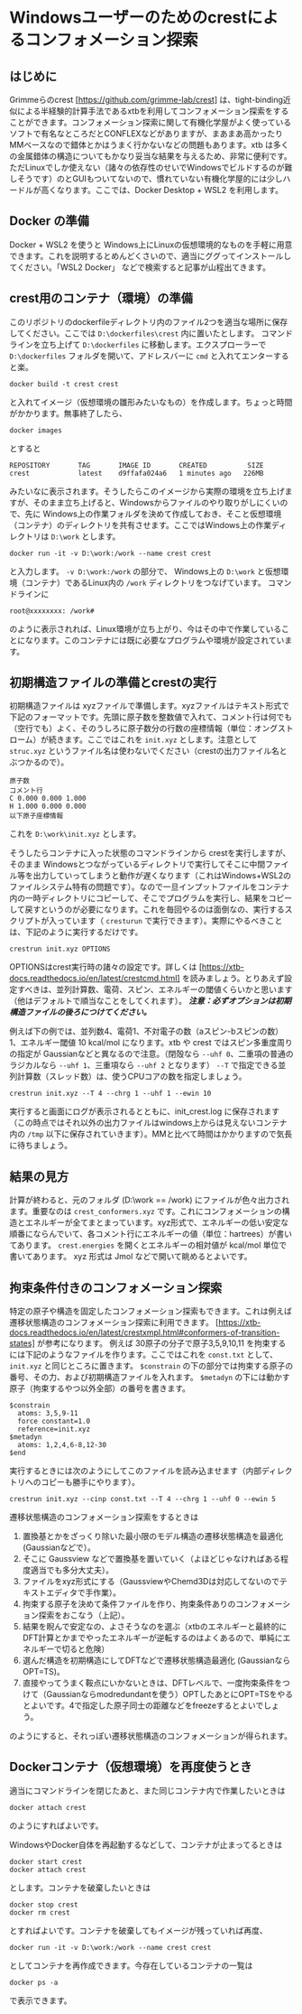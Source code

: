 # Windowsユーザーのためのcrestによるコンフォメーション探索

## はじめに

Grimmeらのcrest [https://github.com/grimme-lab/crest] は、tight-binding近似による半経験的計算手法であるxtbを利用してコンフォメーション探索をすることができます。コンフォメーション探索に関して有機化学屋がよく使っているソフトで有名なところだとCONFLEXなどがありますが、まあまあ高かったりMMベースなので錯体とかはうまく行かないなどの問題もあります。xtb は多くの金属錯体の構造についてもかなり妥当な結果を与えるため、非常に便利です。ただLinuxでしか使えない（諸々の依存性のせいでWindowsでビルドするのが難しそうです）のとGUIもついてないので、慣れていない有機化学屋的には少しハードルが高くなります。ここでは、Docker Desktop + WSL2 を利用します。

## Docker の準備

Docker + WSL2 を使うと Windows上にLinuxの仮想環境的なものを手軽に用意できます。これを説明するとめんどくさいので、適当にググってインストールしてください。「WSL2 Docker」 などで検索すると記事が山程出てきます。

## crest用のコンテナ（環境）の準備

このリポジトリのdockerfileディレクトリ内のファイル2つを適当な場所に保存してください。ここでは `D:\dockerfiles\crest` 内に置いたとします。
コマンドラインを立ち上げて `D:\dockerfiles` に移動します。エクスプローラーで `D:\dockerfiles` フォルダを開いて、アドレスバーに `cmd` と入れてエンターすると楽。

```
docker build -t crest crest
```

と入れてイメージ（仮想環境の雛形みたいなもの）を作成します。ちょっと時間がかかります。無事終了したら、

```
docker images
```

とすると 

```
REPOSITORY       TAG       IMAGE ID       CREATED          SIZE
crest            latest    d9ffafa024a6   1 minutes ago   226MB
```

みたいなに表示されます。そうしたらこのイメージから実際の環境を立ち上げますが、そのまま立ち上げると、Windowsからファイルのやり取りがしにくいので、先に Windows上の作業フォルダを決めて作成しておき、そこと仮想環境（コンテナ）のディレクトリを共有させます。ここではWindows上の作業ディレクトリは `D:\work` とします。

```
docker run -it -v D:\work:/work --name crest crest
```
と入力します。 `-v D:\work:/work` の部分で、 Windows上の `D:\work` と仮想環境（コンテナ）であるLinux内の `/work` ディレクトリをつなげています。
コマンドラインに

```
root@xxxxxxxx: /work#
```
のように表示されれば、Linux環境が立ち上がり、今はその中で作業していることになります。このコンテナには既に必要なプログラムや環境が設定されています。


## 初期構造ファイルの準備とcrestの実行

初期構造ファイルは xyzファイルで準備します。xyzファイルはテキスト形式で下記のフォーマットです。先頭に原子数を整数値で入れて、コメント行は何でも（空行でも）よく、そのうしろに原子数分の行数の座標情報（単位：オングストローム）が続きます。ここではこれを `init.xyz` とします。注意として `struc.xyz` というファイル名は使わないでください（crestの出力ファイル名とぶつかるので）。

```
原子数
コメント行
C 0.000 0.000 1.000
H 1.000 0.000 0.000
以下原子座標情報
```

これを `D:\work\init.xyz` とします。

そうしたらコンテナに入った状態のコマンドラインから crestを実行しますが、そのまま Windowsとつながっているディレクトリで実行してそこに中間ファイル等を出力していってしまうと動作が遅くなります（これはWindows+WSL2のファイルシステム特有の問題です）。なので一旦インプットファイルをコンテナ内の一時ディレクトリにコピーして、そこでプログラムを実行し、結果をコピーして戻すというのが必要になります。これを毎回やるのは面倒なの、実行するスクリプトが入っています（ `cresturun` で実行できます）。実際にやるべきことは、下記のように実行するだけです。

```
crestrun init.xyz OPTIONS
```

OPTIONSはcrest実行時の諸々の設定です。詳しくは [https://xtb-docs.readthedocs.io/en/latest/crestcmd.html] を読みましょう。とりあえず設定すべきは、並列計算数、電荷、スピン、エネルギーの閾値くらいかと思います（他はデフォルトで順当なことをしてくれます）。
***注意：必ずオプションは初期構造ファイルの後ろにつけてください。*** 

例えば下の例では、並列数4、電荷1、不対電子の数（aスピン-bスピンの数）1、エネルギー閾値 10 kcal/mol になります。xtb や crest ではスピン多重度周りの指定が Gaussianなどと異なるので注意。（閉殻なら `--uhf 0`、二重項の普通のラジカルなら `--uhf 1`、三重項なら `--uhf 2` となります）
`--T` で指定できる並列計算数（スレッド数）は、使うCPUコアの数を指定しましょう。

```
crestrun init.xyz --T 4 --chrg 1 --uhf 1 --ewin 10
```

実行すると画面にログが表示されるとともに、init_crest.log に保存されます（この時点ではそれ以外の出力ファイルはwindows上からは見えないコンテナ内の `/tmp` 以下に保存されていきます）。MMと比べて時間はかかりますので気長に待ちましょう。

## 結果の見方

計算が終わると、元のフォルダ (D:\work == /work) にファイルが色々出力されます。重要なのは `crest_conformers.xyz` です。これにコンフォメーションの構造とエネルギーが全てまとまっています。xyz形式で、エネルギーの低い安定な順番にならんでいて、各コメント行にエネルギーの値（単位：hartrees）が書いてあります。 `crest.energies` を開くとエネルギーの相対値が kcal/mol 単位で書いてあります。 xyz 形式は Jmol などで開いて眺めるとよいです。

## 拘束条件付きのコンフォメーション探索

特定の原子や構造を固定したコンフォメーション探索もできます。これは例えば遷移状態構造のコンフォメーション探索に利用できます。
[https://xtb-docs.readthedocs.io/en/latest/crestxmpl.html#conformers-of-transition-states] が参考になります。
例えば 30原子の分子で原子3,5,9,10,11 を拘束するには下記のようなファイルを作ります。ここではこれを `const.txt` として、 `init.xyz` と同じところに置きます。
`$constrain` の下の部分では拘束する原子の番号、その力、および初期構造ファイルを入れます。 `$metadyn` の下には動かす原子（拘束するやつ以外全部）の番号を書きます。

```
$constrain
  atoms: 3,5,9-11
  force constant=1.0
  reference=init.xyz
$metadyn
  atoms: 1,2,4,6-8,12-30
$end
```

実行するときには次のようにしてこのファイルを読み込ませます（内部ディレクトリへのコピーも勝手にやります）。

```
crestrun init.xyz --cinp const.txt --T 4 --chrg 1 --uhf 0 --ewin 5
```

遷移状態構造のコンフォメーション探索をするときは

1. 置換基とかをざっくり除いた最小限のモデル構造の遷移状態構造を最適化 (Gaussianなどで）。
2. そこに Gaussview などで置換基を置いていく（よほどじゃなければある程度適当でも多分大丈夫）。
3. ファイルをxyz形式にする（GaussviewやChemd3Dは対応してないのでテキストエディタで手作業）。
4. 拘束する原子を決めて条件ファイルを作り、拘束条件ありのコンフォメーション探索をおこなう（上記）。
5. 結果を睨んで安定なの、よさそうなのを選ぶ（xtbのエネルギーと最終的にDFT計算とかまでやったエネルギーが逆転するのはよくあるので、単純にエネルギーで切ると危険）
6. 選んだ構造を初期構造にしてDFTなどで遷移状態構造最適化 (GaussianならOPT=TS)。
7. 直接やってうまく鞍点にいかないときは、DFTレベルで、一度拘束条件をつけて（Gaussianならmodredundantを使う）OPTしたあとにOPT=TSをやるとよいです。4で指定した原子同士の距離などをfreezeするとよいでしょう。

のようにすると、それっぽい遷移状態構造のコンフォメーションが得られます。
 
 
 ## Dockerコンテナ（仮想環境）を再度使うとき
 
 適当にコマンドラインを閉じたあと、また同じコンテナ内で作業したいときは
 
 ```
 docker attach crest
 ```
のようにすればよいです。

WindowsやDocker自体を再起動するなどして、コンテナが止まってるときは

```
docker start crest
docker attach crest
```

とします。コンテナを破棄したいときは

```
docker stop crest
docker rm crest
```

とすればよいです。コンテナを破棄してもイメージが残っていれば再度、

```
docker run -it -v D:\work:/work --name crest crest
```

としてコンテナを再作成できます。今存在しているコンテナの一覧は

```
docker ps -a
```

で表示できます。
